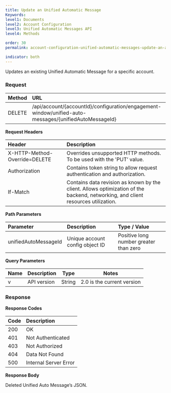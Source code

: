 ```yaml
---
title: Update an Unified Automatic Message
Keywords:
level1: Documents
level2: Account Configuration
level3: Unified Automatic Messages API
level4: Methods

order: 30
permalink: account-configuration-unified-automatic-messages-update-an-automatic-message.html

indicator: both
---
```


Updates an existing Unified Automatic Message for a specific account.

### Request

| Method | URL |
| :-------- | :----- |
| DELETE | /api/account/{accountId}/configuration/engagement-window/unified-auto-messages/{unifiedAutoMessageId} |

**Request Headers**

| Header | Description |
| :------- | :-------------- |
| X-HTTP-Method-Override=DELETE | Overrides unsupported HTTP methods. To be used with the 'PUT’ value. |
| Authorization | Contains token string to allow request authentication and authorization. |
| If-Match | Contains data revision as known by the client. Allows optimization of the backend, networking, and client resources utilization. |


**Path Parameters**

| Parameter | Description | Type / Value |
| :----------- | :------------ | :--------------- |
| unifiedAutoMessageId | Unique account config object ID  | Positive long number greater than zero |

**Query Parameters**

| Name            | Description                                                                  | Type    | Notes                                          |
|-----------------|------------------------------------------------------------------------------|---------|------------------------------------------------|
| v               | API version                                                                  | String  | 2.0 is the current version                     |

### Response

**Response Codes**

| Code | Description |
| :----- | :------------- |
| 200 | OK |
| 401 | Not Authenticated |
| 403 | Not Authorized |
| 404 | Data Not Found |
| 500 | Internal Server Error |

**Response Body**

Deleted Unified Auto Message’s JSON.
